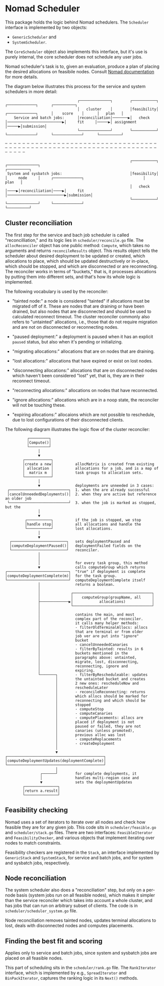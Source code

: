 # Nomad Scheduler

This package holds the logic behind Nomad schedulers. The `Scheduler` interface
is implemented by two objects:

- `GenericScheduler` and
- `SystemScheduler`.

The `CoreScheduler` object also implements this interface, but it's use is
purely internal, the core scheduler does not schedule any user jobs.

Nomad scheduler's task is to, given an evaluation, produce a plan of placing the
desired allocations on feasibile nodes. Consult [Nomad documentation][0] for
more details.

The diagram below illustrates this process for the service and system schedulers
in more detail:

```
                                 ┌──────────────┐        ┌───────────┐                                               ┌─────────────┐      ┌──────────┐
                                 │   cluster    │        │feasibility│                          ┌─────────────┐      │    score    │      │   plan   │
    Service and batch jobs:      │reconciliation│───────▶│   check   │─────────────────────────▶│     fit     │─────▶│ assignment  │─────▶│submission│
                                 └──────────────┘        └───────────┘                          └─────────────┘      └─────────────┘      └──────────┘

─ ─ ─ ─ ─ ─ ─ ─ ─ ─ ─ ─ ─ ─ ─ ─ ─ ─ ─ ─ ─ ─ ─ ─ ─ ─ ─ ─ ─ ─ ─ ─ ─ ─ ─ ─ ─ ─ ─ ─ ─ ─ ─ ─ ─ ─ ─ ─ ─ ─ ─ ─ ─ ─ ─ ─ ─ ─ ─ ─ ─ ─ ─ ─ ─ ─ ─ ─ ─ ─ ─ ─ ─ ─ ─

                                                         ┌───────────┐     ┌──────────────┐                                               ┌──────────┐
 System and sysbatch jobs:                               │feasibility│     │     node     │     ┌─────────────┐                           │   plan   │
                                                         │   check   │────▶│reconciliation│────▶│     fit     │──────────────────────────▶│submission│
                                                         └───────────┘     └──────────────┘     └─────────────┘                           └──────────┘
```

## Cluster reconciliation

The first step for the service and bach job scheduler is called
"reconcilliation," and its logic lies in `scheduler/reconcile.go` file. The
`allocReconciler` object has one public method: `Compute`, which takes no
arguments and returns `reconcileResults` object. This results object tells the
scheduler about desired deployment to be updated or created, which allocations
to place, which should be updated destructively or in-place, which should be
stopped, and which are disconnected or are reconnecting. The reconciler works
in terms of "buckets," that is, it processes allocations by putting them into
different sets, and that's how its whole logic is implemented.

The following vocabulary is used by the reconciler:

- "tainted node:" a node is considered "tainted" if allocations must be migrated
off of it. These are nodes that are draining or have been drained, but also
nodes that are disconnected and should be used to calculated reconnect timeout.
The cluster reconciler commonly also refers to "untainted" allocations, i.e.,
those that do not require migration and are not on disconnected or reconnecting
nodes.

- "paused deployment:" a deployment is paused when it has an explicit `paused`
status, but also when it's pending or initializing.

- "migrating allocations:" allocations that are on nodes that are draining.

- "lost allocations:" allocations that have expired or exist on lost nodes.

- "disconnecting allocations:" allocations that are on disconnected nodes
which haven't been considered "lost" yet, that is, they are in their reconnect
timeout.

- "reconnecting allocations:" allocations on nodes that have reconnected.

- "ignore allocations:" allocations which are in a noop state, the reconciler
will not be touching these.

- "expiring allocations:" allocaions which are not possible to reschedule, due
to lost configurations of their disconnected clients.

The following diagram illustrates the logic flow of the cluster reconciler:

```
          ┌─────────┐
          │Compute()│
          └─────────┘
               │
               ▼
        ┌────────────┐
        │create a new│          allocMatrix is created from existing
        │ allocation │          allocations for a job, and is a map of
        │  matrix m  │          task groups to allocation sets.
        └────────────┘
               │
               ▼                deployments are unneeded in 3 cases:
 ┌───────────────────────────┐  1. when the are already successful
 │cancelUnneededDeployments()│  2. when they are active but reference an older job
 └───────────────────────────┘  3. when the job is marked as stopped, but the
               │
               ▼
         ┌───────────┐          if the job is stopped, we stop
         │handle stop│          all allocations and handle the
         └───────────┘          lost allocations.
               │
               ▼
  ┌─────────────────────────┐   sets deploymentPaused and
  │computeDeploymentPaused()│   deploymentFailed fields on the
  └─────────────────────────┘   reconciler.
               │
               │
               │                for every task group, this method
               ▼                calls computeGroup which returns
┌────────────────────────────┐  "true" if deployment is complete
│computeDeploymentComplete(m)│  for the task group.
└────────────────────────────┘  computeDeploymentComplete itself
               │                returns a boolean.
               │
               │              ┌────────────────────────────────────┐
               │              │    computeGroup(groupName, all     │
               ├─────────────▶│            allocations)            │
               │              └────────────────────────────────────┘
               │
               │                contains the main, and most
               │                complex part of the reconciler.
               │                it calls many helper methods:
               │                - filterOldTerminalAllocs: allocs
               │                that are terminal or from older
               │                job ver are put into "ignore"
               │                bucket
               │                - cancelUnneededCanaries
               │                - filterByTainted: results in 6
               │                buckets mentioned in the
               │                paragraphs above: untainted,
               │                migrate, lost, disconnecting,
               │                reconnecting, ignore and
               │                expiring.
               └───────┐        - filterByRescheduleable: updates
                       │        the untainted bucket and creates
                       │        2 new ones: rescheduleNow and
                       │        rescheduleLater
                       │        - reconcileReconnecting: returns
                       │        which allocs should be marked for
                       │        reconnecting and which should be
                       │        stopped
                       │        - computeStop
                       │        - computeCanaries
                       │        - computePlacements: allocs are
                       │        placed if deployment is not
                       │        paused or failed, they are not
                       │        canaries (unless promoted),
                       │        previous alloc was lost
                       │        - computeReplacements
                       │        - createDeployment
                       │
                       ▼
┌────────────────────────────────────────────┐
│computeDeploymentUpdates(deploymentComplete)│
└────────────────────────────────────────────┘
                       │
                ┌──────┘        for complete deployments, it
                │               handles multi-region case and
                ▼               sets the deploymentUpdates
        ┌───────────────┐
        │return a.result│
        └───────────────┘
```

## Feasibility checking

Nomad uses a set of iterators to iterate over all nodes and check how feasible
they are for any given job. This code sits in `scheduler/feasible.go` and
`scheduler/stack.go` files. There are two interfaces: `FeasibleIterator` and
`FeasibilityChecker`, and various objects that implement iterating over nodes to
match constraints.

Feasibility checkers are registered in the `Stack`, an interface implemented by
`GenericStack` and `SystemStack`, for service and batch jobs, and for system and
sysbatch jobs, respectively.

## Node reconciliation

The system scheduler also does a "reconciliation" step, but only on a
per-node basis (system jobs run on all feasible nodes), which makes it
simpler than the service reconciler which takes into account a whole cluster,
and has jobs that can run on arbitrary subset of clients. The code is in
`scheduler/scheduler_system.go` file.

Node reconciliation removes tainted nodes, updates terminal allocations to lost,
deals with disconnected nodes and computes placements.

## Finding the best fit and scoring

Applies only to service and batch jobs, since system and sysbatch jobs are
placed on all feasible nodes.

This part of scheduling sits in the `scheduler/rank.go` file. The `RankIterator`
interface, which is implemented by e.g., `SpreadIterator` and `BinPackIterator`,
captures the ranking logic in its `Next()` methods.

[0]: https://developer.hashicorp.com/nomad/docs/concepts/scheduling/scheduling
